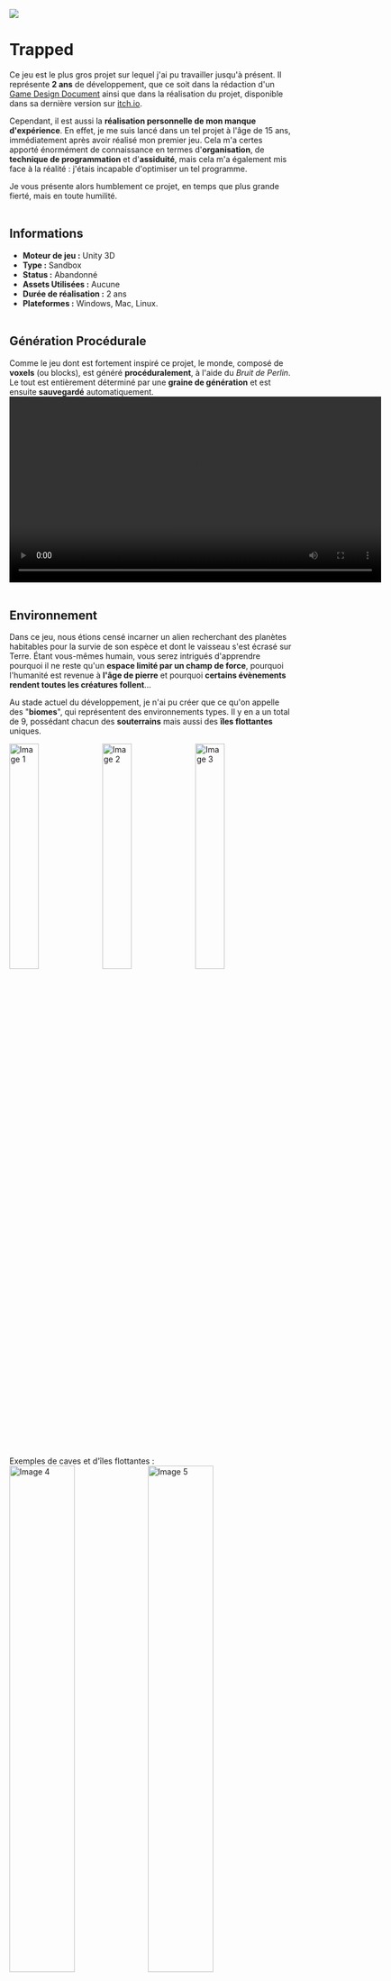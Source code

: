 [![](./Images/Trapped_Logo.png)](https://mcdown.itch.io/trapped)
# Trapped

  Ce jeu est le plus gros projet sur lequel j'ai pu travailler jusqu'à présent. Il représente **2 ans** de développement, que ce soit dans la rédaction d'un [Game Design Document](https://docs.google.com/document/d/1_1KQkmH81AEaGpWc58F0cResZkfwV0hweFI6ZmrWNoI/edit?usp=sharing) ainsi que dans la réalisation du projet, disponible dans sa dernière version sur [itch.io](https://mcdown.itch.io/trapped).

  Cependant, il est aussi la **réalisation personnelle de mon manque d'expérience**. En effet, je me suis lancé dans un tel projet à l'âge de 15 ans, immédiatement après avoir réalisé mon premier jeu. Cela m'a certes apporté énormément de connaissance en termes d'**organisation**, de **technique de programmation** et d'**assiduité**, mais cela m'a également mis face à la réalité : j'étais incapable d'optimiser un tel programme.

  Je vous présente alors humblement ce projet, en temps que plus grande fierté, mais en toute humilité.
<br><br>

## Informations
- **Moteur de jeu :** Unity 3D
- **Type :** Sandbox
- **Status :** Abandonné
- **Assets Utilisées :** Aucune
- **Durée de réalisation :** 2 ans
- **Plateformes :** Windows, Mac, Linux.
<br><br>

## Génération Procédurale
  Comme le jeu dont est fortement inspiré ce projet, le monde, composé de **voxels** (ou blocks), est généré **procéduralement**, à l'aide du *Bruit de Perlin*. Le tout est entièrement déterminé par une **graine de génération** et est ensuite **sauvegardé** automatiquement.
<video width="660" controls>
  <source src="./Videos/GenerationProcedurale.mp4" type="video/mp4">
  Votre navigateur ne supporte pas la lecture de vidéos HTML5.
</video>
<br><br>

## Environnement
  Dans ce jeu, nous étions censé incarner un alien recherchant des planètes habitables pour la survie de son espèce et dont le vaisseau s'est écrasé sur Terre. Étant vous-mêmes humain, vous serez intrigués d'apprendre pourquoi il ne reste qu'un **espace limité par un champ de force**, pourquoi l'humanité est revenue à **l'âge de pierre** et pourquoi **certains évènements rendent toutes les créatures follent**...

  Au stade actuel du développement, je n'ai pu créer que ce qu'on appelle des "**biomes**", qui représentent des environnements types. Il y en a un total de 9, possédant chacun des **souterrains** mais aussi des **îles flottantes** uniques.
<div style="justify-content: center;">
  <img src="./Images/VolcanoBiome.png" alt="Image 1" style="width: 32%;">
  <img src="./Images/DesertBiome.png" alt="Image 2" style="width: 32%;">
  <img src="./Images/InGameView.png" alt="Image 3" style="width: 32%;">
</div>
<br>
  Exemples de caves et d'îles flottantes :
<div style="justify-content: center;">
  <img src="./Images/FrozenCave.png" alt="Image 4" style="width: 48%;">
  <img src="./Images/FloatingIslands.png" alt="Image 5" style="width: 48%;">
</div>
<br>
  Il y a aussi un système d'**ambiance** qui ajoute un brouillard dans certaines zones :
<div style="justify-content: center;">
  <img src="./Images/FrozenForest.png" alt="Image 6" style="width: 48%;">
  <img src="./Images/IrradiatedBiome.png" alt="Image 7" style="width: 48%;">
</div>
<br>
  Et enfin, chaque biome ayant un terrain différent, il y a une gestion des transitions entre ceux-ci :
<div style="justify-content: center;">
  <img src="./Images/BiomeTransitions.png" alt="Image 8">
</div>
<br><br>

## Interactions
  Le joueur est capable d'interagir avec ces blocks : il peut les **sélectionner**, les **poser** et les **casser**. De plus, les blocks peuvent interagir entre eux de manière **indépendente**.

  C'est le cas par exemple des blocks de magma avec des blocks de pierre :
<video width="660" controls>
  <source src="./Videos/Trapped_HotStone.mp4" type="video/mp4">
  Votre navigateur ne supporte pas la lecture de vidéos HTML5.
</video>
<br>
  De certains liquides entre eux :
<video width="660" controls>
  <source src="./Videos/Trapped_LiquidReaction.mp4" type="video/mp4">
  Votre navigateur ne supporte pas la lecture de vidéos HTML5.
</video>
<br>
  Ou simplement lorsque l'on pose un block sur de la terre :
<video width="660" controls>
  <source src="./Videos/Trapped_GrassToDirt.mp4" type="video/mp4">
  Votre navigateur ne supporte pas la lecture de vidéos HTML5.
</video>
<br><br>

## Physique
  Le joueur peut se déplacer dans toutes les directions, en **marchant**, **courant**, **sautant** ou en **nageant** s'il se trouve dans un liquide. Ces actions consommeront de **l'endurance** et certaines ne lui seront plus accessibles s'il n'en a plus.<br>
De plus, certains blocks modifient ces déplacements : les feuilles ralentissent le joueur et la glace le fait glisser.
<video width="660" controls>
  <source src="./Videos/Trapped_Sliding.mp4" type="video/mp4">
  Votre navigateur ne supporte pas la lecture de vidéos HTML5.
</video>
<br><br>

  
